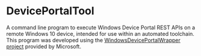# DevicePortalTool
A command line program to execute Windows Device Portal REST APIs on a remote Windows 10 device, intended for use within an automated toolchain.
This program was developed using the [WindowsDevicePortalWrapper project](https://github.com/Microsoft/WindowsDevicePortalWrapper) provided by Microsoft.

